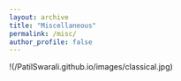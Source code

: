 ```yaml
---
layout: archive
title: "Miscellaneous"
permalink: /misc/
author_profile: false
---
```


!(/PatilSwarali.github.io/images/classical.jpg)
